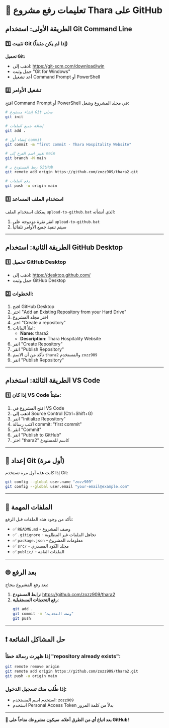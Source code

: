# 🚀 تعليمات رفع مشروع Thara على GitHub

## الطريقة الأولى: استخدام Git Command Line

### 1️⃣ تثبيت Git (إذا لم يكن مثبتاً)

**تحميل Git:**
- اذهب إلى: https://git-scm.com/download/win
- حمل وثبت "Git for Windows"
- أعد تشغيل Command Prompt أو PowerShell

### 2️⃣ تشغيل الأوامر

افتح Command Prompt أو PowerShell في مجلد المشروع وشغل:

```bash
# إنشاء مستودع Git محلي
git init

# إضافة جميع الملفات
git add .

# إنشاء أول commit
git commit -m "first commit - Thara Hospitality Website"

# تغيير اسم الفرع إلى main
git branch -M main

# ربط المستودع بـ GitHub
git remote add origin https://github.com/zozz909/thara2.git

# رفع الملفات
git push -u origin main
```

### 3️⃣ استخدام الملف المساعد

يمكنك استخدام الملف `upload-to-github.bat` الذي أنشأته:
1. انقر نقرة مزدوجة على `upload-to-github.bat`
2. سيتم تنفيذ جميع الأوامر تلقائياً

---

## الطريقة الثانية: استخدام GitHub Desktop

### 1️⃣ تحميل GitHub Desktop
- اذهب إلى: https://desktop.github.com/
- حمل وثبت GitHub Desktop

### 2️⃣ الخطوات:
1. افتح GitHub Desktop
2. اختر "Add an Existing Repository from your Hard Drive"
3. اختر مجلد المشروع
4. اختر "Create a repository"
5. املأ البيانات:
   - **Name**: thara2
   - **Description**: Thara Hospitality Website
6. انقر "Create Repository"
7. انقر "Publish Repository"
8. تأكد من أن الاسم `thara2` والمستخدم `zozz909`
9. انقر "Publish Repository"

---

## الطريقة الثالثة: استخدام VS Code

### 1️⃣ إذا كان VS Code مثبتاً:
1. افتح المشروع في VS Code
2. اذهب إلى Source Control (Ctrl+Shift+G)
3. انقر "Initialize Repository"
4. اكتب رسالة commit: "first commit"
5. انقر "Commit"
6. انقر "Publish to GitHub"
7. اختر "thara2" كاسم للمستودع

---

## 🔧 إعداد Git (أول مرة)

إذا كانت هذه أول مرة تستخدم Git:

```bash
git config --global user.name "zozz909"
git config --global user.email "your-email@example.com"
```

---

## 📁 الملفات المهمة

تأكد من وجود هذه الملفات قبل الرفع:
- ✅ `README.md` - وصف المشروع
- ✅ `.gitignore` - تجاهل الملفات غير المطلوبة
- ✅ `package.json` - معلومات المشروع
- ✅ `src/` - مجلد الكود المصدري
- ✅ `public/` - الملفات العامة

---

## 🌐 بعد الرفع

بعد رفع المشروع بنجاح:
1. **رابط المستودع**: https://github.com/zozz909/thara2
2. **رفع التحديثات المستقبلية**:
   ```bash
   git add .
   git commit -m "وصف التحديث"
   git push
   ```

---

## ❗ حل المشاكل الشائعة

### إذا ظهرت رسالة خطأ "repository already exists":
```bash
git remote remove origin
git remote add origin https://github.com/zozz909/thara2.git
git push -u origin main
```

### إذا طُلب منك تسجيل الدخول:
- استخدم اسم المستخدم: `zozz909`
- استخدم Personal Access Token بدلاً من كلمة المرور

---

**🎉 بعد اتباع أي من الطرق أعلاه، سيكون مشروعك متاحاً على GitHub!**
